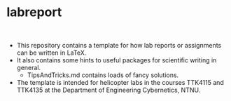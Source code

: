 # labreport

<br>

- This repository contains a template for how lab reports or assignments can be written in LaTeX.<br>
- It also contains some hints to useful packages for scientific writing in general. <br>
  - TipsAndTricks.md contains loads of fancy solutions. <br>
- The template is intended for helicopter labs in the courses TTK4115 and TTK4135 at the Department of Engineering Cybernetics, NTNU.

